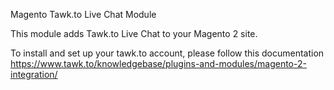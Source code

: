 Magento Tawk.to Live Chat Module

This module adds Tawk.to Live Chat to your Magento 2 site.

To install and set up your tawk.to account, please follow this documentation https://www.tawk.to/knowledgebase/plugins-and-modules/magento-2-integration/